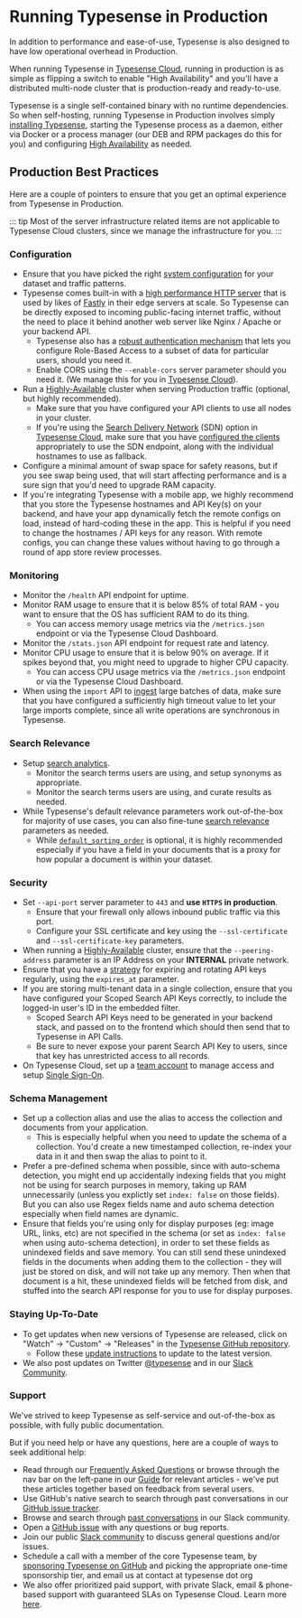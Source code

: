# Running Typesense in Production

In addition to performance and ease-of-use, Typesense is also designed to have low operational overhead in Production.

When running Typesense in [Typesense Cloud](https://cloud.typesense.org), running in production is as simple as flipping a switch to enable "High Availability" and you'll have a distributed multi-node cluster that is production-ready and ready-to-use.

Typesense is a single self-contained binary with no runtime dependencies. So when self-hosting, running Typesense in Production involves simply [installing Typesense](./install-typesense.md), starting the Typesense process as a daemon, either via Docker or a process manager (our DEB and RPM packages do this for you) and configuring [High Availability](./high-availability.md) as needed.

## Production Best Practices

Here are a couple of pointers to ensure that you get an optimal experience from Typesense in Production.

::: tip
Most of the server infrastructure related items are not applicable to Typesense Cloud clusters, since we manage the infrastructure for you.
:::

### Configuration

- Ensure that you have picked the right [system configuration](./system-requirements.md) for your dataset and traffic patterns.
- Typesense comes built-in with a [high performance HTTP server](https://github.com/h2o/h2o) that is used by likes of [Fastly](https://fastly.com) in their edge servers at scale.
  So Typesense can be directly exposed to incoming public-facing internet traffic, without the need to place it behind another web server like Nginx / Apache or your backend API.
  - Typesense also has a [robust authentication mechanism](./data-access-control.md) that lets you configure Role-Based Access to a subset of data for particular users, should you need it.
  - Enable CORS using the <RouterLink :to="`/${$site.themeConfig.typesenseLatestVersion}/api/server-configuration.html#cors`">`--enable-cors` server parameter</RouterLink> should you need it. (We manage this for you in [Typesense Cloud](https://cloud.typesense.org)). 
- Run a [Highly-Available](./high-availability.md) cluster when serving Production traffic (optional, but highly recommended).
  - Make sure that you have configured your API clients to use all nodes in your cluster.
  - If you're using the [Search Delivery Network](./system-requirements.md#choosing-search-delivery-network-sdn) (SDN) option in [Typesense Cloud](https://cloud.typesense.org), make sure that you have [configured the clients](/guide/typesense-cloud/search-delivery-network.html#client-configuration)  appropriately to use the SDN endpoint, along with the individual hostnames to use as fallback.
- Configure a minimal amount of swap space for safety reasons, but if you see swap being used, that will start affecting performance and is a sure sign that you'd need to upgrade RAM capacity.
- If you're integrating Typesense with a mobile app, we highly recommend that you store the Typesense hostnames and API Key(s) on your backend, and have your app dynamically fetch the remote configs on load, instead of hard-coding these in the app. 
  This is helpful if you need to change the hostnames / API keys for any reason. With remote configs, you can change these values without having to go through a round of app store review processes.  

### Monitoring

- Monitor the <RouterLink :to="`/${$site.themeConfig.typesenseLatestVersion}/api/cluster-operations.html#health`">`/health` API endpoint</RouterLink> for uptime.
- Monitor RAM usage to ensure that it is below 85% of total RAM - you want to ensure that the OS has sufficient RAM to do its thing.
  - You can access memory usage metrics via the <RouterLink :to="`/${$site.themeConfig.typesenseLatestVersion}/api/cluster-operations.html#cluster-metrics`">`/metrics.json` endpoint</RouterLink> or via the Typesense Cloud Dashboard.
- Monitor the <RouterLink :to="`/${$site.themeConfig.typesenseLatestVersion}/api/cluster-operations.html#api-stats`">`/stats.json` API endpoint</RouterLink> for request rate and latency. 
- Monitor CPU usage to ensure that it is below 90% on average. If it spikes beyond that, you might need to upgrade to higher CPU capacity.
  - You can access CPU usage metrics via the <RouterLink :to="`/${$site.themeConfig.typesenseLatestVersion}/api/cluster-operations.html#cluster-metrics`">`/metrics.json` endpoint</RouterLink> or via the Typesense Cloud Dashboard.
- When using the <RouterLink :to="`/${$site.themeConfig.typesenseLatestVersion}/api/documents.html#index-multiple-documents`">`import` API</RouterLink> to [ingest](./syncing-data-into-typesense.md) large batches of data, make sure that you have configured a sufficiently high timeout value to let your large imports complete, since all write operations are synchronous in Typesense.

### Search Relevance

- Setup [search analytics](./search-analytics.md).
  - Monitor the search terms users are using, and setup <RouterLink :to="`/${$site.themeConfig.typesenseLatestVersion}/api/synonyms.html`">synonyms</RouterLink> as appropriate.
  - Monitor the search terms users are using, and <RouterLink :to="`/${$site.themeConfig.typesenseLatestVersion}/api/curation.html`">curate results</RouterLink> as needed.
- While Typesense's default relevance parameters work out-of-the-box for majority of use cases, you can also fine-tune [search relevance](./ranking-and-relevance.md) parameters as needed.
  - While [`default_sorting_order`](./ranking-and-relevance.md#default-ranking-order) is optional, it is highly recommended especially if you have a field in your documents that is a proxy for how popular a document is within your dataset.

### Security

- Set `--api-port` <RouterLink :to="`/${$site.themeConfig.typesenseLatestVersion}/api/server-configuration.html#networking`">server parameter</RouterLink> to `443` and **use `HTTPS` in production**. 
  - Ensure that your firewall only allows inbound public traffic via this port.
  - Configure your SSL certificate and key using the `--ssl-certificate` and `--ssl-certificate-key` parameters.
- When running a [Highly-Available](./high-availability.md) cluster, ensure that the `--peering-address` parameter is an IP Address on your **INTERNAL** private network.
- Ensure that you have a [strategy](./data-access-control.md#key-rotation) for expiring and rotating API keys regularly, using the <RouterLink :to="`/${$site.themeConfig.typesenseLatestVersion}/api/api-keys.html#arguments`">`expires_at`</RouterLink> parameter.
- If you are storing multi-tenant data in a single collection, ensure that you have configured your <RouterLink :to="`/${$site.themeConfig.typesenseLatestVersion}/api/api-keys.html#generate-scoped-search-key`">Scoped Search API Keys</RouterLink> correctly, to include the logged-in user's ID in the embedded filter.
  - Scoped Search API Keys need to be generated in your backend stack, and passed on to the frontend which should then send that to Typesense in API Calls. 
  - Be sure to never expose your parent Search API Key to users, since that key has unrestricted access to all records.
- On Typesense Cloud, set up a [team account](./typesense-cloud/team-accounts.md) to manage access and setup [Single Sign-On](./typesense-cloud/single-sign-on.md).

### Schema Management

- Set up a <RouterLink :to="`/${$site.themeConfig.typesenseLatestVersion}/api/collection-alias.html`">collection alias</RouterLink> and use the alias to access the collection and documents from your application. 
  - This is especially helpful when you need to update the schema of a collection. You'd create a new timestamped collection, re-index your data in it and then swap the alias to point to it.
- Prefer a <RouterLink :to="`/${$site.themeConfig.typesenseLatestVersion}/api/collections.html#with-pre-defined-schema`">pre-defined schema</RouterLink> when possible, since with <RouterLink :to="`/${$site.themeConfig.typesenseLatestVersion}/api/collections.html#with-auto-schema-detection`">auto-schema detection</RouterLink>, you might end up accidentally indexing fields that you might not be using for search purposes in memory, taking up RAM unnecessarily (unless you explictly set `index: false` on those fields). But you can also use Regex fields name and auto schema detection especially when field names are dynamic.
- Ensure that fields you're using only for display purposes (eg: image URL, links, etc) are not specified in the schema (or set as `index: false` when using <RouterLink :to="`/${$site.themeConfig.typesenseLatestVersion}/api/collections.html#with-auto-schema-detection`">auto-schema detection</RouterLink>), in order to set these fields as unindexed fields and save memory. You can still send these unindexed fields in the documents when adding them to the collection - they will just be stored on disk, and will not take up any memory. Then when that document is a hit, these unindexed fields will be fetched from disk, and stuffed into the search API response for you to use for display purposes.

### Staying Up-To-Date
 
- To get updates when new versions of Typesense are released, click on "Watch" → "Custom" → "Releases" in the [Typesense GitHub repository](https://github.com/typesense/typesense).
  - Follow these [update instructions](./updating-typesense.md) to update to the latest version.
- We also post updates on Twitter [@typesense](https://twitter.com/typesense) and in our [Slack Community](https://join.slack.com/t/typesense-community/shared_invite/zt-2fetvh0pw-ft5y2YQlq4l_bPhhqpjXig).

### Support

We've strived to keep Typesense as self-service and out-of-the-box as possible, with fully public documentation.

But if you need help or have any questions, here are a couple of ways to seek additional help:

- Read through our [Frequently Asked Questions](/guide/faqs.md) or browse through the nav bar on the left-pane in our [Guide](/guide/README.md) for relevant articles - we've put these articles together based on feedback from several users.
- Use GitHub's native search to search through past conversations in our [GitHub issue tracker](https://github.com/search?q=org%3Atypesense++issues&type=issues).
- Browse and search through [past conversations](https://threads.typesense.org/) in our Slack community.
- Open a [GitHub issue](https://github.com/typesense/typesense/issues) with any questions or bug reports.
- Join our public [Slack community](https://join.slack.com/t/typesense-community/shared_invite/zt-2fetvh0pw-ft5y2YQlq4l_bPhhqpjXig) to discuss general questions and/or issues.
- Schedule a call with a member of the core Typesense team, by [sponsoring Typesense on GitHub](https://github.com/sponsors/typesense?frequency=one-time) and picking the appropriate one-time sponsorship tier, and email us at contact at typesense dot org
- We also offer prioritized paid support, with private Slack, email & phone-based support with guaranteed SLAs on Typesense Cloud. Learn more [here](https://cloud.typesense.org/support-plans).

